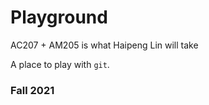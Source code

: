 # Playground
AC207 + AM205 is what Haipeng Lin will take

A place to play with `git`.

### Fall 2021

